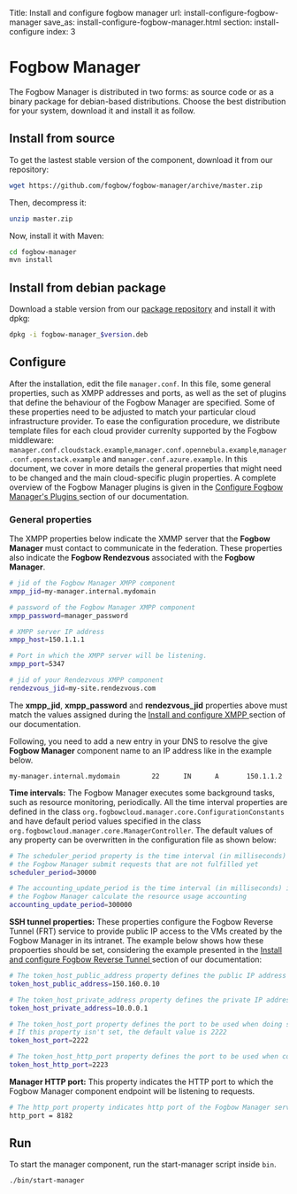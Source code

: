 Title: Install and configure fogbow manager
url: install-configure-fogbow-manager
save_as: install-configure-fogbow-manager.html
section: install-configure
index: 3

# Fogbow Manager

The Fogbow Manager is distributed in two forms: as source code or as a binary package for debian-based distributions. Choose the best distribution for your system, download it and install it as follow.

## Install from source
To get the lastest stable version of the component, download it from our repository:

```bash
wget https://github.com/fogbow/fogbow-manager/archive/master.zip
```

Then, decompress it:

```bash
unzip master.zip
```

Now, install it with Maven:

```bash
cd fogbow-manager
mvn install
```

## Install from debian package

Download a stable version from our <a href="http://downloads.fogbowcloud.org/stable/debian/">package repository</a> and install it with dpkg:

```bash
dpkg -i fogbow-manager_$version.deb
```

## Configure
After the installation, edit the file ```manager.conf```. In this file, some general properties, such as XMPP addresses and ports, as well as the set of plugins that define the behaviour of the Fogbow Manager are specified. Some of these properties need to be adjusted to match your particular cloud infrastructure provider. To ease the configuration procedure, we distribute template files for each cloud provider currenlty supported by the Fogbow middleware: ```manager.conf.cloudstack.example```,```manager.conf.opennebula.example```,```manager.conf.openstack.example``` and ```manager.conf.azure.example```. In this document, we cover in more details the general properties that might need to be changed and the main cloud-specific plugin properties. A complete overview of the Fogbow Manager plugins is given in the <a  href="/install-configure-plugins" target="_blank">Configure Fogbow Manager's Plugins </a> section of our documentation.

### General properties

The XMPP properties below indicate the XMMP server that the **Fogbow Manager** must contact to communicate in the federation. These properties also indicate the **Fogbow Rendezvous** associated with the **Fogbow Manager**.

```bash
# jid of the Fogbow Manager XMPP component
xmpp_jid=my-manager.internal.mydomain

# password of the Fogbow Manager XMPP component
xmpp_password=manager_password

# XMPP server IP address
xmpp_host=150.1.1.1

# Port in which the XMPP server will be listening.
xmpp_port=5347

# jid of your Rendezvous XMPP component
rendezvous_jid=my-site.rendezvous.com
```

The **xmpp_jid**, **xmpp_password** and **rendezvous_jid** properties above must match the values assigned during the <a  href="/install-configure-xmpp" target="_blank">Install and configure XMPP </a> section of our documentation.

Following, you need to add a new entry in your DNS to resolve the give **Fogbow Manager** component name to an IP address like in the example below.

``` shell
my-manager.internal.mydomain        22      IN      A       150.1.1.2
```

**Time intervals:** The Fogbow Manager executes some background tasks, such as resource monitoring, periodically. All the time interval properties are defined in the class ```org.fogbowcloud.manager.core.ConfigurationConstants``` and have default period values specified in the class ```org.fogbowcloud.manager.core.ManagerController```. The default values of any property can be overwritten in the configuration file as shown below:

```bash
# The scheduler_period property is the time interval (in milliseconds) in which
# the Fogbow Manager submit requests that are not fulfilled yet
scheduler_period=30000

# The accounting_update_period is the time interval (in milliseconds) in which
# the Fogbow Manager calculate the resource usage accounting
accounting_update_period=300000
```

**SSH tunnel properties:** These properties configure the Fogbow Reverse Tunnel (FRT) service to provide public IP access to the VMs created by the Fogbow Manager in its intranet. The example below shows how these propoerties should be set, considering the example presented in the <a  href="/install-configure-frt" target="_blank">Install and configure Fogbow Reverse Tunnel </a> section of our documentation:

```bash
# The token_host_public_address property defines the public IP address of the FRT service
token_host_public_address=150.160.0.10

# The token_host_private_address property defines the private IP address of the FRT service
token_host_private_address=10.0.0.1

# The token_host_port property defines the port to be used when doing ssh.
# If this property isn't set, the default value is 2222
token_host_port=2222

# The token_host_http_port property defines the port to be used when communicating with the FRT
token_host_http_port=2223
```

**Manager HTTP port:** This property indicates the HTTP port to which the Fogbow Manager component endpoint will be listening to requests.

```bash
# The http_port property indicates http port of the Fogbow Manager service endpoint
http_port = 8182
```

## Run 
To start the manager component, run the start-manager script inside ```bin```.

```bash
./bin/start-manager
```
